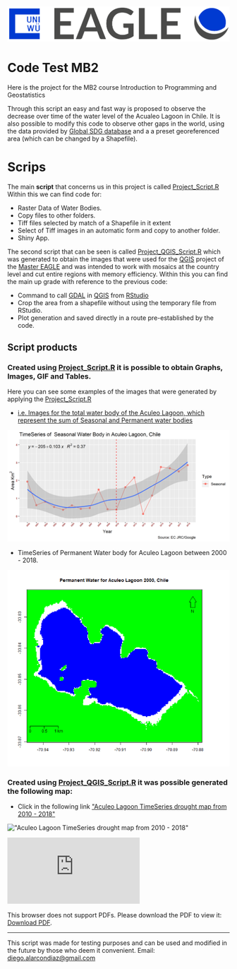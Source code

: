 !["Uni Wuerzburg"](https://github.com/diegoalarc/Code_Test_MB2/blob/master/Total_Water/EAGLE_logo.png?raw=true "EAGLE Msc")

# Code Test MB2
Here is the project for the MB2 course Introduction to Programming and Geostatistics


Through this script an easy and fast way is proposed to observe the decrease over time of the water level of the Acualeo Lagoon in Chile. It is also possible to modify this code to observe other gaps in the world, using the data provided by [Global SDG database](https://www.sdg661.app/data-products/data-downloads) and a a preset georeferenced area (which can be changed by a Shapefile).

# Scrips

The main __script__ that concerns us in this project is called [Project_Script.R](https://github.com/diegoalarc/Code_Test_MB2/blob/master/Project_Script.R) 
Within this we can find code for:

 - Raster Data of Water Bodies.
 - Copy files to other folders.
 - Tiff files selected by match of a Shapefile in it extent 
 - Select of Tiff images in an automatic form and copy to another folder.
 - Shiny App.
 
The second script that can be seen is called [Project_QGIS_Script.R](https://github.com/diegoalarc/Code_Test_MB2/blob/master/Project_QGIS_Script.R) which was generated to obtain the images that were used for the [QGIS](https://www.qgis.org/en/site/) project of the [Master EAGLE](http://eagle-science.org/) and was intended to work with mosaics at the country level and cut entire regions with memory efficiency. Within this you can find the main up grade with reference to the previous code:

 - Command to call [GDAL](https://gdal.org/) in [QGIS](https://www.qgis.org/en/site/) from [RStudio](https://rstudio.com/)
 - Crop the area from a shapefile without using the temporary file from RStudio.
 - Plot generation and saved directly in a route pre-established by the code.
 
## Script products

### Created using [Project_Script.R](https://github.com/diegoalarc/Code_Test_MB2/blob/master/Project_Script.R) it is possible to obtain Graphs, Images, GIF and Tables.

Here you can see some examples of the images that were generated by applying the [Project_Script.R](https://github.com/diegoalarc/Code_Test_MB2/blob/master/Project_Script.R)
 
 - [i.e. Images for the total water body of the Aculeo Lagoon, which represent the sum of Seasonal and Permanent water bodies](https://github.com/diegoalarc/Code_Test_MB2/tree/master/Total_Water)

!["TimeSeries of Aculeo Lagoon Seasonal Chile between 2000 - 2018 "](https://github.com/diegoalarc/Code_Test_MB2/blob/master/Total_Water/TimeSeries%20of%20Aculeo%20Lagoon%20%20Seasonal%20%20Chile%20.png?raw=true "TimeSeries of Aculeo Lagoon Seasonal Chile between 2000 - 2018")

 - TimeSeries of Permanent Water body for Aculeo Lagoon between 2000 - 2018.

![](https://github.com/diegoalarc/Code_Test_MB2/blob/master/GIF/Permanent.gif)


### Created using [Project_QGIS_Script.R](https://github.com/diegoalarc/Code_Test_MB2/blob/master/Project_QGIS_Script.R) it was possible generated the following map:

 - Click in the following link ["Aculeo Lagoon TimeSeries drought map from 2010 - 2018"](https://github.com/diegoalarc/Code_Test_MB2/blob/master/Map_QGIS_Generated/QGIS_EAGLE_Msc.pdf)

!["Aculeo Lagoon TimeSeries drought map from 2010 - 2018"](https://github.com/diegoalarc/Code_Test_MB2/blob/master/Map_QGIS_Generated/QGIS_EAGLE_Msc_compressed.png?raw=true "Aculeo Lagoon TimeSeries drought map from 2010 - 2018")



<object data="https://github.com/diegoalarc/Code_Test_MB2/blob/master/Map_QGIS_Generated/QGIS_EAGLE_Msc_compressed.pdf" type="application/pdf" width="900px" height="700px">
    <embed src="https://github.com/diegoalarc/Code_Test_MB2/blob/master/Map_QGIS_Generated/QGIS_EAGLE_Msc_compressed.pdf">
        <p>This browser does not support PDFs. Please download the PDF to view it: <a href="https://github.com/diegoalarc/Code_Test_MB2/blob/master/Map_QGIS_Generated/QGIS_EAGLE_Msc.pdf">Download PDF</a>.</p>
    </embed>
</object>



***
This script was made for testing purposes and can be used and modified in the future by those who deem it convenient.
Email: diego.alarcondiaz@gmail.com
